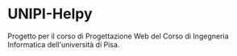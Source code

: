 # UNIPI-Helpy
Progetto per il corso di Progettazione Web del Corso di Ingegneria Informatica dell'università di Pisa.

